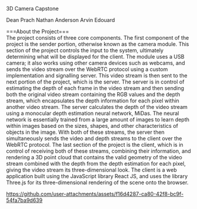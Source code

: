 3D Camera Capstone

Dean Prach
Nathan Anderson
Arvin Edouard


===About the Project=== </br>
The project consists of three core components. The first component of the project is the sender portion, otherwise known as the camera module. This section of the project controls the input to the system, ultimately determining what will be displayed for the client. The module uses a USB camera; it also works using other camera devices such as webcams, and sends the video stream over the WebRTC protocol using a custom implementation and signalling server. This video stream is then sent to the next portion of the project, which is the server. The server is in control of estimating the depth of each frame in the video stream and then sending both the original video stream containing the RGB values and the depth stream, which encapsulates the depth information for each pixel within another video stream. The server calculates the depth of the video stream using a monocular depth estimation neural network, MiDas. The neural network is essentially trained from a large amount of images to learn depth within images based on the sizes, shapes, and other characteristics of objects in the image. With both of these streams, the server then simultaneously sends the video and depth streams to the client over the WebRTC protocol. The last section of the project is the client, which is in control of receiving both of these streams, combining their information, and rendering a 3D point cloud that contains the valid geometry of the video stream combined with the depth from the depth estimation for each pixel, giving the video stream its three-dimensional look. The client is a web application built using the JavaScript library React JS, and uses the library Three.js for its three-dimensional rendering of the scene onto the browser.




https://github.com/user-attachments/assets/f16d4287-ca80-42f8-bc9f-54fa7ba9d639

